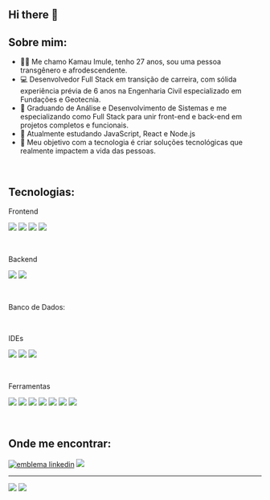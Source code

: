 ## Hi there 👋

<h2>Sobre mim:</h2>
<ul>
  <li>👩‍💻 Me chamo Kamau Imule, tenho 27 anos, sou uma pessoa transgênero e afrodescendente.</li>
  <li>💻 Desenvolvedor Full Stack em transição de carreira, com sólida experiência prévia de 6 anos na Engenharia Civil especializado em Fundações e Geotecnia.</li>
  <li>🚀 Graduando de Análise e Desenvolvimento de Sistemas e me especializando como Full Stack para unir front-end e back-end em projetos completos e funcionais.</li>
  <li>🌱 Atualmente estudando JavaScript, React e Node.js</li>
  <li>🎯 Meu objetivo com a tecnologia é criar soluções tecnológicas que realmente impactem a vida das pessoas. </li>
</ul>
<br>
<h2>Tecnologias:</h2>
<p>Frontend</p>
<p><img src="https://img.shields.io/badge/html5-%23E34F26.svg?style=for-the-badge&logo=html5&logoColor=white" /> <img src="https://img.shields.io/badge/css3-%231572B6.svg?style=for-the-badge&logo=css3&logoColor=white"/> <img src="https://img.shields.io/badge/javascript-%23323330.svg?style=for-the-badge&logo=javascript&logoColor=%23F7DF1E"/> <img src="https://img.shields.io/badge/react-%2320232a.svg?style=for-the-badge&logo=react&logoColor=%2361DAFB"/></p>
<br>
<p>Backend</p>
<p><img src="https://img.shields.io/badge/java-%23ED8B00.svg?style=for-the-badge&logo=openjdk&logoColor=white"/> <img src="https://img.shields.io/badge/node.js-6DA55F?style=for-the-badge&logo=node.js&logoColor=white"/> </p>
<br>
<p>Banco de Dados:</p>
<br>
<p>IDEs</p>
<p> <img src="https://img.shields.io/badge/Visual%20Studio%20Code-0078d7.svg?style=for-the-badge&logo=visual-studio-code&logoColor=white"/> <img src="https://img.shields.io/badge/sublime_text-%23575757.svg?style=for-the-badge&logo=sublime-text&logoColor=important"/> <img src="https://img.shields.io/badge/IntelliJIDEA-000000.svg?style=for-the-badge&logo=intellij-idea&logoColor=white"/> </p>
<br>
<p>Ferramentas</p>
<p><img src="https://img.shields.io/badge/markdown-%23000000.svg?style=for-the-badge&logo=markdown&logoColor=white"/> <img src="https://img.shields.io/badge/git-%23F05033.svg?style=for-the-badge&logo=git&logoColor=white"/> <img src="https://img.shields.io/badge/github-%23121011.svg?style=for-the-badge&logo=github&logoColor=white"/> <img src="https://img.shields.io/badge/figma-%23F24E1E.svg?style=for-the-badge&logo=figma&logoColor=white"/> <img src="https://img.shields.io/badge/jira-%230A0FFF.svg?style=for-the-badge&logo=jira&logoColor=white"/> <img src="https://img.shields.io/badge/Trello-%23026AA7.svg?style=for-the-badge&logo=Trello&logoColor=white"/> <img src="https://img.shields.io/badge/Notion-%23000000.svg?style=for-the-badge&logo=notion&logoColor=white"/> </p>
<br>
<h2>Onde me encontrar:</h2>
<p><a href="https://www.linkedin.com/in/kamau-imule/"> <img src="https://img.shields.io/badge/linkedin-%230077B5.svg?style=for-the-badge&logo=linkedin&logoColor=white" alt="emblema linkedin"/></a>
<a href="mailto:contato.kamaudev@gmail.com"> <img src="https://img.shields.io/badge/Gmail-D14836?style=for-the-badge&logo=gmail&logoColor=white"/> </a></p>
<hr>
<p><img src="https://github-readme-stats.vercel.app/api?username=kamaudev&show_icons=true&count_private=true&include_all_commits=true&theme=radical&hide_border=true"/>
<img src="https://github-readme-stats.vercel.app/api/top-langs/?username=kamaudev&layout=compact&langs_count=8&theme=radical&hide_border=true"/></p>


